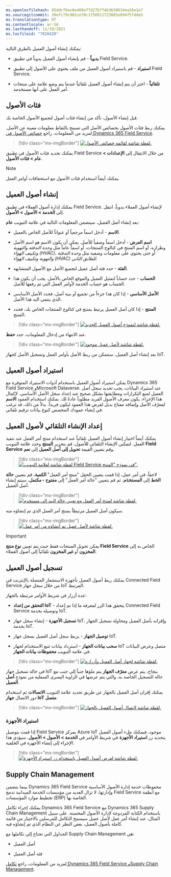 ```yaml
---
ms.openlocfilehash: 85ddcf6ac0e489e77d27b7f4b3630634ea26e1e7
ms.sourcegitcommit: 39efc79c982ce78c1f50911723885e694f5fdde5
ms.translationtype: HT
ms.contentlocale: ar-SA
ms.lasthandoff: 11/19/2021
ms.locfileid: "7826420"
---
```

يمكنك إنشاء أصول العميل بالطرق التالية:

- **يدوياً** - قم بإنشاء أصول العميل يدوياً في تطبيق Field Service.

- **استيراد** - قم باستيراد أصول العميل من ملف يحتوي على الأصول إلى تطبيق Field Service.

- **تلقائياً** - اختر أن يتم إنشاء أصول العميل تلقائياً عندما يتم وضع علامة على منتجات أمر العمل على أنها مستخدمة.

## <a name="asset-categories"></a>فئات الأصول

قبل إنشاء الأصول، تأكد من إنشاء فئات أصول لتجميع الأصول الخاصة بك.

يمكنك ربط فئات الأصول بخصائص الأصل التي تسمح بالتقاط معلومات معينة عن الأصل.
لمزيد من المعلومات، راجع [خصائص الأصول في Dynamics 365 Field Service](/dynamics365/field-service/asset-properties?azure-portal=true).

> [!div class="mx-imgBorder"]
> [![لقطة شاشة لقائمة خصائص الأصول.](../media/2-asset-properties.png)](../media/2-asset-properties.png#lightbox)

يمكنك تحديد فئات الأصول في تطبيق Field Service من خلال الانتقال إلى **الإعدادات > عام > فئات الأصول**.

> [!NOTE]
> يمكنك أيضاً استخدام فئات الأصول مع استحقاقات أوامر العمل.

## <a name="create-customer-assets"></a>إنشاء أصول العميل

يمكنك إدارة أصول العملاء في تطبيق Field Service. لإنشاء أصول العملاء يدوياً، انتقل إلى **الخدمة > الأصول > الأصول**.

بعد إنشاء أصل العميل، سيتضمن المعلومات التالية في علامة التبويب **عام**:

- **الاسم** - أدخل اسماً مرجعياً أو عنواناً للأصل الخاص بالعميل.

- **اسم العرض** - أدخل اسماً وصفياً للأصل. يمكن أن يكون الاسم هو اسم الأصل وطرازه، أو اسم المنتج في كتالوج المنتجات، أو اسماً عاماً مثل *وحدة التدفئة والتهوية وتكييف الهواء (HVAC)*، أو حتى يحتوي على معلومات وصفية مثل *وحدة التدفئة والتهوية وتكييف الهواء (HVAC) للطابق الثاني*.

- **الفئة** - حدد فئة أصل عميل لتجميع الأصل مع الأصول المتشابهة.

- **الحساب** - حدد حساباً لتمثيل العميل والموقع الخاص بالأصل. يجب أن يكون هذا الحساب هو حساب الخدمة لأوامر العمل التي تم رفعها للأصل.

- **الأصل الأساسي** - إذا كان هذا جزءاً من تجميع أو بنية أصل، فحدد الأصل الأساسي الذي ينتمي اليه هذا الأصل.

- **المنتج** - إذا كان أصل العميل يرتبط بمنتج في كتالوج المنتجات الخاص بك، فحدد المنتج.

> [!div class="mx-imgBorder"]
> [![لقطة شاشة لنموذج أصول العميل الجديد.](../media/2-new-asset.png)](../media/2-new-asset.png#lightbox)

عند الانتهاء من إدخال المعلومات، حدد **حفظ**.

> [!div class="mx-imgBorder"]
> [![لقطة شاشة لأصل عميل موجود.](../media/2-asset.png)](../media/2-asset.png#lightbox)

بعد إنشاء أصل العميل، ستتمكن من ربط الأصل بأوامر العمل وتسجيل الأصل كجهاز IoT.

## <a name="import-customer-assets"></a>استيراد أصول العميل

يمكن استيراد أصول العميل باستخدام أدوات الاستيراد المتوفرة مع Dynamics 365 Field Service وMicrosoft Dataverse. عند استيراد البيانات، يجب تحديد سجل أصل العميل لمنع التكرارات ومطابقتها بشكل صحيح عند إعداد سجل الأصل الأساسي. لإكمال هذا الإجراء، يكون معرف الأصول الفريد مطلوباً عادةً لك. يمكنك استخدام العمود **الاسم** لمعرّف الأصل وإضافة مفتاح بديل لفرض هذا العمود ليكون فريداً. بدلاً من ذلك، قد ترغب في إنشاء عمودك المخصص كنوع بيانات ترقيم تلقائي.

## <a name="set-up-automatic-creation-of-customer-assets"></a>إعداد الإنشاء التلقائي لأصول العميل

يمكنك أيضاً اختيار إنشاء أصول العميل تلقائياً عند استخدام منتج أمر العمل عند تنفيذ العمل. لتمكين الإنشاء التلقائي للأصول، قم بتحرير **المنتج** وحدد علامة التبويب **Field Service** وقم بتعيين القيمة **تحويل إلى أصل العميل** إلى **نعم**.

> [!div class="mx-imgBorder"]
> [![لقطة شاشة لعلامة التبويب Field Service في نموذج "المنتج".](../media/2-convert-to-customer-asset.png)](../media/2-convert-to-customer-asset.png#lightbox)

لاحقاً، في أمر عمل، إذا قمت بتعيين الحقل "منتج أمر العمل" **الكمية**، قم بتعيين **حالة الخط** إلى **المستخدَم**، ثم قم بتعيين "حالة أمر العمل" إلى **مفتوح - مكتمل**، سيتم إنشاء أصل العميل.

> [!div class="mx-imgBorder"]
> [![لقطة شاشة لمنتج أمر العمل مع تعيين حالة البند إلى مستخدم.](../media/2-work-order-product-used.png)](../media/2-work-order-product-used.png#lightbox)

سيكون أصل العميل مرتبطاً بمنتج أمر العمل الذي تم إنشاؤه منه.

> [!div class="mx-imgBorder"]
> [![لقطة شاشة لأصل عميل تم إنشاؤه من أمر عمل.](../media/2-generated-customer-asset.png)](../media/2-generated-customer-asset.png#lightbox)

> [!IMPORTANT]
> يمكن تحويل المنتجات فقط حيث يتم تعيين **نوع منتج Field Service** الخاص به إلى **المخزون** أو **غير المخزون** تلقائياً إلى أصول العملاء.

## <a name="register-customer-assets"></a>تسجيل أصول العميل

يمكنك ربط أصول العميل بأجهزة الاستشعار المتصلة بالإنترنت في Connected Field Service من خلال سجل جهاز IoT المرتبط.

عدة أزرار في شريط الأوامر مرتبطة بالجهاز:

- **التحقق من إعداد IoT** - يتحقق هذا الزر لمعرفة ما إذا تم إعداد Connected Field Service وتوصيله بخدمة IoT.

- **تسجيل الأجهزة** - إنشاء سجل جهاز IoT، وإقرانه بأصل العميل ومحاولة تسجيل الجهاز بخدمة IoT.

- **توصيل الجهاز** - يربط سجل أصل العميل بسجل جهاز IoT.

- **سحب بيانات الجهاز** - استرداد بيانات تتبع الاستخدام لجهاز IoT متصل وعرض البيانات في علامة التبويب **محفوظات بيانات الجهاز**.

> [!div class="mx-imgBorder"]
> [![لقطة شاشة لجهاز أصل العميل وأزراره.](../media/2-connect-asset-to-device.png)](../media/2-connect-asset-to-device.png#lightbox)

في حالة تسجيل جهاز IoT بنجاح، يتم عرض **معرّف الجهاز** يتم ملؤها جنباً إلى جنب مع حالة التسجيل الخاصة به، والتي يتم عرضها في الزاوية اليسرى السفلية من نموذج **أصل العميل**.

يمكنك إقران أصل العميل بالجهاز عن طريق تحديد علامة التبويب **الاتصالات** ثم استخدام دور الاتصال **جهاز IoT متصل**.

> [!div class="mx-imgBorder"]
> [![لقطة شاشة لاتصال أصول العميل بالجهاز.](../media/2-asset-connection-device.png)](../media/2-asset-connection-device.png#lightbox)

### <a name="import-devices"></a>استيراد الأجهزة

إذا قمت بتوصيل Field Service بمركز Azure IoT موجود، فيمكنك ملء أصول العميل بتحديد زر **استيراد الأجهزة** في شريط الأوامر في **الخدمة > الأصول > الأصول**. سيؤدي هذا الإجراء إلى إنشاء الأجهزة في الخلفية.

> [!div class="mx-imgBorder"]
> [![لقطة شاشة لعرض أصول العميل باستخدام زر استيراد الأجهزة.](../media/2-import-devices.png)](../media/2-import-devices.png#lightbox)

## <a name="supply-chain-management"></a>Supply Chain Management

بينما يتضمن Dynamics 365 Field Service محفوظات خدمة إدارة الأصول الأساسية وإدارتها، لا تزال العديد من مؤسسات الخدمة الميدانية تدمج Field Service مع أنظمة تخطيط موارد المؤسسات (ERP) الخاصة بها.

يمكنك إجراء تكامل Dynamics 365 Field Service مع Dynamics 365 Supply Chain Management باستخدام الكتابة المزدوجة لإدارة الأصول المحسنة. على سبيل المثال، عند إنشاء أمر عمل لأصل عميل سيسمح التكامل للمرسلين بالاختيار من قائمة كاملة بأصول العميل، بغض النظر عن النظام الذي تم إنشاؤه فيه.

الجداول التي تحتاج إلى تكاملها مع Supply Chain Management هي:

- أصل العميل‬

- فئة أصل العميل

لمزيد من المعلومات، راجع [تكامل Dynamics 365 Field Service وSupply Chain Management](/dynamics365/field-service/supply-chain-field-service-integration?azure-portal=true).
